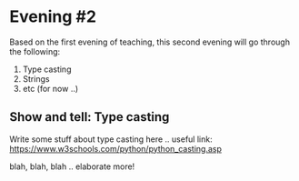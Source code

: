 # Evening #2
Based on the first evening of teaching, this second evening will go through the following:
1. Type casting
2. Strings
3. etc (for now ..)

## Show and tell: Type casting
Write some stuff about type casting here .. useful link: https://www.w3schools.com/python/python_casting.asp

blah, blah, blah .. elaborate more!
